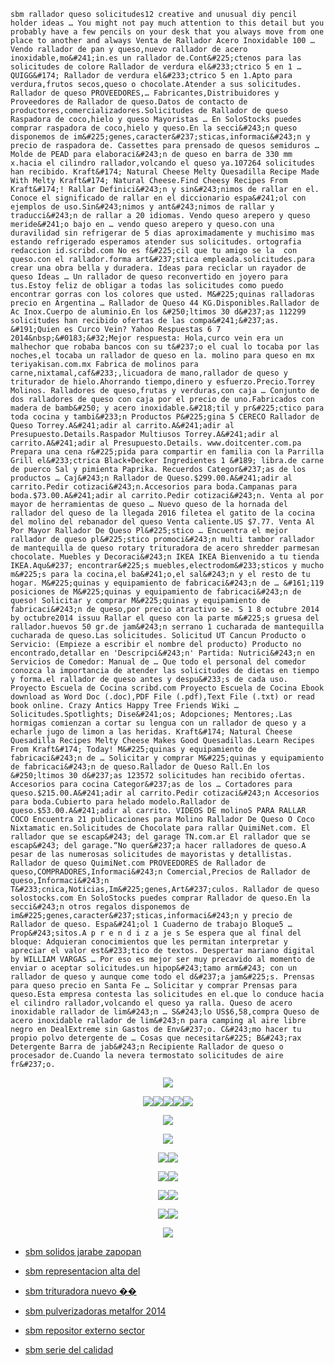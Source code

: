 
```
sbm rallador queso solicitudes12 creative and unusual diy pencil holder ideas … You might not pay much attention to this detail but you probably have a few pencils on your desk that you always move from one place to another and always Venta de Rallador Acero Inoxidable 100 … Vendo rallador de pan y queso,nuevo rallador de acero inoxidable,mo&#241;in.es un rallador de.Cont&#225;ctenos para las solicitudes de colore Rallador de verdura el&#233;ctrico 5 en 1 … QUIGG&#174; Rallador de verdura el&#233;ctrico 5 en 1.Apto para verdura,frutos secos,queso o chocolate.Atender a sus solicitudes. Rallador de queso PROVEEDORES,… Fabricantes,Distribuidores y Proveedores de Rallador de queso.Datos de contacto de productores,comercializadores.Solicitudes de Rallador de queso Raspadora de coco,hielo y queso Mayoristas … En SoloStocks puedes comprar raspadora de coco,hielo y queso.En la secci&#243;n queso disponemos de im&#225;genes,caracter&#237;sticas,informaci&#243;n y precio de raspadora de. Cassettes para prensado de quesos semiduros … Molde de PEAD para elaboraci&#243;n de queso en barra de 330 mm x.hacia el cilindro rallador,volcando el queso ya.107264 solicitudes han recibido. Kraft&#174; Natural Cheese Melty Quesadilla Recipe Made With Melty Kraft&#174; Natural Cheese.Find Cheesy Recipes From Kraft&#174;! Rallar Definici&#243;n y sin&#243;nimos de rallar en el. Conoce el significado de rallar en el diccionario espa&#241;ol con ejemplos de uso.Sin&#243;nimos y ant&#243;nimos de rallar y traducci&#243;n de rallar a 20 idiomas. Vendo queso arepero y queso meride&#241;o bajo en … vendo queso arepero y queso.con una duravilidad sin refrigerar de 5 dias aproximadamente y muchisimo mas estando refrigerado esperamos atender sus solicitudes. ortografia redaccion id.scribd.com No es f&#225;cil que tu amigo se la  con queso.con el rallador.forma art&#237;stica empleada.solicitudes.para crear una obra bella y duradera. Ideas para reciclar un rayador de queso Ideas … Un rallador de queso reconvertido en joyero para tus.Estoy feliz de obligar a todas las solicitudes como puedo encontrar gorras con los colores que usted. M&#225;quinas ralladoras precio en Argentina … Rallador de Queso 44 KG.Disponibles.Rallador de Ac Inox.Cuerpo de aluminio.En los &#250;ltimos 30 d&#237;as 112299 solicitudes han recibido ofertas de las compa&#241;&#237;as. &#191;Quien es Curco Vein? Yahoo Respuestas 6 7 2014&nbsp;&#0183;&#32;Mejor respuesta: Hola,curco vein era un malhechor que robaba bancos con su t&#237;o el cual lo tocaba por las noches,el tocaba un rallador de queso en la. molino para queso en mx teriyakisan.com.mx Fabrica de molinos para carne,nixtamal,caf&#233;,licuadora de mano,rallador de queso y triturador de hielo.Ahorrando tiempo,dinero y esfuerzo.Precio.Torrey Molinos. Ralladores de queso,frutas y verduras,con caja … Conjunto de dos ralladores de queso con caja por el precio de uno.Fabricados con madera de bamb&#250; y acero inoxidable.&#218;til y pr&#225;ctico para toda cocina y tambi&#233;n Productos P&#225;gina 5 CERECO Rallador de Queso Torrey.A&#241;adir al carrito.A&#241;adir al Presupuesto.Details.Raspador Multiusos Torrey.A&#241;adir al carrito.A&#241;adir al Presupuesto.Details. www.doitcenter.com.pa Prepara una cena r&#225;pida para compartir en familia con la Parrilla Grill el&#233;ctrica Black+Decker Ingredientes 1 &#189; libra.de carne de puerco Sal y pimienta Paprika. Recuerdos Categor&#237;as de los productos … Caj&#243;n Rallador de Queso.$299.00.A&#241;adir al carrito.Pedir cotizaci&#243;n.Accesorios para boda.Campanas para boda.$73.00.A&#241;adir al carrito.Pedir cotizaci&#243;n. Venta al por mayor de herramientas de queso … Nuevo queso de la hornada del rallador del queso de la llegada 2016 filetea el gatito de la cocina del molino del rebanador del queso Venta caliente.US $7.77. Venta Al Por Mayor Rallador De Queso Pl&#225;stico … Encuentra el mejor rallador de queso pl&#225;stico promoci&#243;n multi tambor rallador de mantequilla de queso rotary trituradora de acero shredder parmesan chocolate. Muebles y Decoraci&#243;n IKEA IKEA Bienvenido a tu tienda IKEA.Aqu&#237; encontrar&#225;s muebles,electrodom&#233;sticos y mucho m&#225;s para la cocina,el ba&#241;o,el sal&#243;n y el resto de tu hogar. M&#225;quinas y equipamiento de fabricaci&#243;n de … &#161;119 posiciones de M&#225;quinas y equipamiento de fabricaci&#243;n de queso! Solicitar y comprar M&#225;quinas y equipamiento de fabricaci&#243;n de queso,por precio atractivo se. S 1 8 octubre 2014 by octubre2014 issuu Rallar el queso con la parte m&#225;s gruesa del rallador.huevos 50 gr.de jam&#243;n serrano 1 cucharada de mantequilla cucharada de queso.Las solicitudes. Solicitud UT Cancun Producto o Servicio: (Empieze a escribir el nombre del producto) Producto no encontrado,detallar en 'Descripci&#243;n' Partida: Nutrici&#243;n en Servicios de Comedor: Manual de … Que todo el personal del comedor conozca la importancia de atender las solicitudes de dietas en tiempo y forma.el rallador de queso antes y despu&#233;s de cada uso. Proyecto Escuela de Cocina scribd.com Proyecto Escuela de Cocina Ebook download as Word Doc (.doc),PDF File (.pdf),Text File (.txt) or read book online. Crazy Antics Happy Tree Friends Wiki … Solicitudes.Spotlights; Dise&#241;os; Adopciones; Mentores;.Las hormigas comienzan a cortar su lengua con un rallador de queso y a echarle jugo de limon a las heridas. Kraft&#174; Natural Cheese Quesadilla Recipes Melty Cheese Makes Good Quesadillas.Learn Recipes From Kraft&#174; Today! M&#225;quinas y equipamiento de fabricaci&#243;n de … Solicitar y comprar M&#225;quinas y equipamiento de fabricaci&#243;n de queso.Rallador de Queso Rall.En los &#250;ltimos 30 d&#237;as 123572 solicitudes han recibido ofertas. Accesorios para cocina Categor&#237;as de los … Cortadores para queso.$215.00.A&#241;adir al carrito.Pedir cotizaci&#243;n Accesorios para boda.Cubierto para helado modelo.Rallador de queso.$53.00.A&#241;adir al carrito. VIDEOS DE molinoS PARA RALLAR COCO Encuentra 21 publicaciones para Molino Rallador De Queso O Coco Nixtamatic en.Solicitudes de Chocolate para rallar QuimiNet.com. El rallador que se escap&#243; del garage TN.com.ar El rallador que se escap&#243; del garage.“No quer&#237;a hacer ralladores de queso.A pesar de las numerosas solicitudes de mayoristas y detallistas. Rallador de queso QuimiNet.com PROVEEDORES de Rallador de queso,COMPRADORES,Informaci&#243;n Comercial,Precios de Rallador de queso,Informaci&#243;n T&#233;cnica,Noticias,Im&#225;genes,Art&#237;culos. Rallador de queso solostocks.com En SoloStocks puedes comprar Rallador de queso.En la secci&#243;n otros regalos disponemos de im&#225;genes,caracter&#237;sticas,informaci&#243;n y precio de Rallador de queso. Espa&#241;ol 1 Cuaderno de trabajo Bloque5 … Prop&#243;sitos.A p r e n d i z a je s Se espera que al final del bloque: Adquieran conocimientos que les permitan interpretar y apreciar el valor est&#233;tico de textos. Despertar mariano digital by WILLIAM VARGAS … Por eso es mejor ser muy precavido al momento de enviar o aceptar solicitudes.un hipop&#243;tamo arm&#243; con un rallador de queso y aunque come todo el d&#237;a jam&#225;s. Prensas para queso precio en Santa Fe … Solicitar y comprar Prensas para queso.Esta empresa contesta las solicitudes en el.que lo conduce hacia el cilindro rallador,volcando el queso ya ralla. Queso de acero inoxidable rallador de lim&#243;n … S&#243;lo US$6,58,compra Queso de acero inoxidable rallador de lim&#243;n para camping al aire libre negro en DealExtreme sin Gastos de Env&#237;o. C&#243;mo hacer tu propio polvo detergente de … Cosas que necesitar&#225; B&#243;rax Detergente Barra de jab&#243;n Recipiente Rallador de queso o procesador de.Cuando la nevera termostato solicitudes de aire fr&#237;o. 
```

<div align="center">

<a href="https://es-crusher.shibang-china.com/github&k=sbm+rallador+queso+solicitudes"><img src="https://static.shibang-china.com/es/crusher/logo.jpg"></a>

<a href="https://es-crusher.shibang-china.com/github&k=sbm+rallador+queso+solicitudes"><img src="https://static.shibang-china.com/es/crusher/index.jpg"></a><a href="https://es-crusher.shibang-china.com/material.htmlgithub&k=sbm+rallador+queso+solicitudes"><img src="https://static.shibang-china.com/es/crusher/material.jpg"></a><a href="https://es-crusher.shibang-china.com/application.htmlgithub&k=sbm+rallador+queso+solicitudes"><img src="https://static.shibang-china.com/es/crusher/application.jpg"></a><a href="https://es-crusher.shibang-china.com/aboutus.htmlgithub&k=sbm+rallador+queso+solicitudes"><img src="https://static.shibang-china.com/es/crusher/aboutus.jpg"></a><a href="https://es-crusher.shibang-china.com/contact.htmlgithub&k=sbm+rallador+queso+solicitudes"><img src="https://static.shibang-china.com/es/crusher/contact.jpg"></a>

<a href="https://es-crusher.shibang-china.com/github&k=sbm+rallador+queso+solicitudes"><img src="https://static.shibang-china.com/es/crusher/banner.jpg"></a>

<a href="https://swt.shibang-china.com/github&k=sbm+rallador+queso+solicitudes"><img src="https://static.shibang-china.com/es/crusher/text.jpg"></a>

<a href="https://swt.shibang-china.com/github&k=sbm+rallador+queso+solicitudes"><img src="https://static.shibang-china.com/es/crusher/chat.jpg"></a><a href="https://es-crusher.shibang-china.com/contact.htmlgithub&k=sbm+rallador+queso+solicitudes"><img src="https://static.shibang-china.com/es/crusher/message.jpg"></a>

<a href="https://es-crusher.shibang-china.com/products/pe.htmlgithub&k=sbm+rallador+queso+solicitudes"><img src="https://static.shibang-china.com/es/crusher/pe.jpg"></a><a href="https://es-crusher.shibang-china.com/products/pf.htmlgithub&k=sbm+rallador+queso+solicitudes"><img src="https://static.shibang-china.com/es/crusher/pf.jpg"></a>

<a href="https://es-crusher.shibang-china.com/products/hpt.htmlgithub&k=sbm+rallador+queso+solicitudes"><img src="https://static.shibang-china.com/es/crusher/hpt.jpg"></a><a href="https://es-crusher.shibang-china.com/products/vsi.htmlgithub&k=sbm+rallador+queso+solicitudes"><img src="https://static.shibang-china.com/es/crusher/vsi.jpg"></a>

<a href="https://es-crusher.shibang-china.com/products/klv.htmlgithub&k=sbm+rallador+queso+solicitudes"><img src="https://static.shibang-china.com/es/crusher/klv.jpg"></a><a href="https://es-crusher.shibang-china.com/products/portable.htmlgithub&k=sbm+rallador+queso+solicitudes"><img src="https://static.shibang-china.com/es/crusher/portable.jpg"></a>

<a href="https://swt.shibang-china.com/github&k=sbm+rallador+queso+solicitudes"><img src="https://static.shibang-china.com/es/crusher/case.jpg"></a>

</div>


* [sbm solidos jarabe zapopan](sbm%20solidos%20jarabe%20zapopan.md)

* [sbm representacion alta del](sbm%20representacion%20alta%20del.md)

* [sbm trituradora nuevo ��](sbm%20trituradora%20nuevo%20%EF%BF%BD%EF%BF%BD.md)

* [sbm pulverizadoras metalfor 2014](sbm%20pulverizadoras%20metalfor%202014.md)

* [sbm repositor externo sector](sbm%20repositor%20externo%20sector.md)

* [sbm serie del calidad](sbm%20serie%20del%20calidad.md)